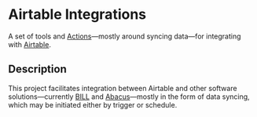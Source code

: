 # Airtable Integrations

A set of tools and [Actions](https://github.com/features/actions)&mdash;mostly around syncing data&mdash;for integrating with [Airtable](https://airtable.com/).

## Description

This project facilitates integration between Airtable and other software solutions&mdash;currently [BILL](https://www.bill.com/) and [Abacus](https://www.abacus.com/)&mdash;mostly in the form of data syncing, which may be initiated either by trigger or schedule.

